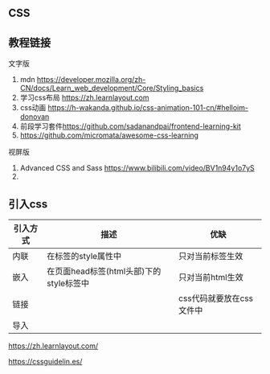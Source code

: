 ## CSS



## 教程链接

文字版

1. mdn <https://developer.mozilla.org/zh-CN/docs/Learn_web_development/Core/Styling_basics>
1. 学习css布局 <https://zh.learnlayout.com>
1. css动画 <https://h-wakanda.github.io/css-animation-101-cn/#helloim-donovan>
1. 前段学习套件<https://github.com/sadanandpai/frontend-learning-kit>
1. <https://github.com/micromata/awesome-css-learning>

视屏版

1. Advanced CSS and Sass <https://www.bilibili.com/video/BV1n94y1o7yS>
2.





## 引入css

| 引入方式 | 描述                                                     | 优缺                     |
| -------- | -------------------------------------------------------- | ------------------------ |
| 内联     | 在标签的style属性中                                      | 只对当前标签生效         |
| 嵌入     | 在页面head标签(html头部)下的style标签中                  | 只对当前html生效         |
| 链接     | <link rel="stylesheet" type="text/css" href="style.css"> | css代码就要放在css文件中 |
| 导入     | <style>     @import url(style.css); </style>             |                          |

<https://zh.learnlayout.com/>

<https://cssguidelin.es/>
